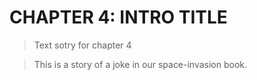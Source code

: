 # CHAPTER 4: INTRO TITLE

> Text sotry for chapter 4

> This is a story of a joke in our space-invasion book.